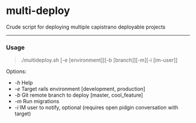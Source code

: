 # multi-deploy

Crude script for deploying multiple capistrano deployable projects

---------

### Usage

> ./multideploy.sh [-e [environment]][-b [branch]][-m][-i [im-user]]

Options:
  * *-h*   Help
  * *-e*   Target rails environment [development, production]
  * *-b*   Git remote branch to deploy [master, cool_feature]
  * *-m*   Run migrations
  * *-i*   IM user to notify, optional (requires open pidgin conversation with target)